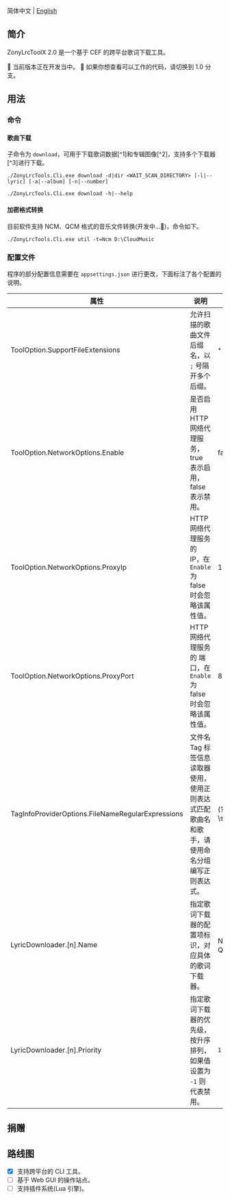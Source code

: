 简体中文 | [English](./en_US.md)

## 简介

ZonyLrcToolX 2.0 是一个基于 CEF 的跨平台歌词下载工具。

🚧 当前版本正在开发当中。
🚧 如果你想查看可以工作的代码，请切换到 1.0 分支。

## 用法

### 命令

#### 歌曲下载

子命令为 `download`，可用于下载歌词数据[^1]和专辑图像[^2]，支持多个下载器[^3]进行下载。

```shell
./ZonyLrcTools.Cli.exe download -d|dir <WAIT_SCAN_DIRECTORY> [-l|--lyric] [-a|--album] [-n|--number]

./ZonyLrcTools.Cli.exe download -h|--help
```

#### 加密格式转换

目前软件支持 NCM、QCM 格式的音乐文件转换(开发中...🚧)，命令如下。

```shell
./ZonyLrcTools.Cli.exe util -t=Ncm D:\CloudMusic
```



### 配置文件

程序的部分配置信息需要在 `appsettings.json` 进行更改，下面标注了各个配置的说明。

| 属性                                              | 说明                                                         | 示例值                          |
| ------------------------------------------------- | ------------------------------------------------------------ | ------------------------------- |
| ToolOption.SupportFileExtensions                  | 允许扫描的歌曲文件后缀名，以 `;` 号隔开多个后缀。            | `*.mp3;*.flac`                  |
| ToolOption.NetworkOptions.Enable                  | 是否启用 HTTP 网络代理服务，true 表示启用，false 表示禁用。  | false                           |
| ToolOption.NetworkOptions.ProxyIp                 | HTTP 网络代理服务的 IP，在 `Enable` 为 false 时会忽略该属性值。 | 127.0.0.1                       |
| ToolOption.NetworkOptions.ProxyPort               | HTTP 网络代理服务的 端口，在 `Enable` 为 false 时会忽略该属性值。 | 8080                            |
| TagInfoProviderOptions.FileNameRegularExpressions | 文件名 Tag 标签信息读取器使用，使用正则表达式匹配歌曲名和歌手，请使用命名分组编写正则表达式。 | (?'artist'.+)\\s-\\s(?'name'.+) |
| LyricDownloader.[n].Name                          | 指定歌词下载器的配置项标识，对应具体的歌词下载器。           | NetEase 或 QQ                   |
| LyricDownloader.[n].Priority                      | 指定歌词下载器的优先级，按升序排列，如果值设置为 `-1` 则代表禁用。 | `1`                             |

## 捐赠

## 路线图

- [x] 支持跨平台的 CLI 工具。
- [ ] 基于 Web GUI 的操作站点。
- [ ] 支持插件系统(Lua 引擎)。
